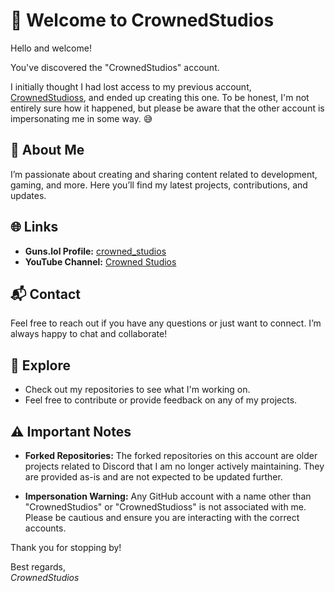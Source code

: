 # 👋 Welcome to CrownedStudios

Hello and welcome!

You've discovered the "CrownedStudios" account. 

I initially thought I had lost access to my previous account, [CrownedStudioss](https://github.com/CrownedStudioss), and ended up creating this one. To be honest, I'm not entirely sure how it happened, but please be aware that the other account is impersonating me in some way. 😅

## 📂 About Me

I’m passionate about creating and sharing content related to development, gaming, and more. Here you’ll find my latest projects, contributions, and updates.

## 🌐 Links

- **Guns.lol Profile:** [crowned_studios](https://guns.lol/crowned_studios)
- **YouTube Channel:** [Crowned Studios](https://www.youtube.com/channel/UCnFgoPWN4iYtA42Mexf_7cw)

## 📬 Contact

Feel free to reach out if you have any questions or just want to connect. I’m always happy to chat and collaborate!

## 🚀 Explore

- Check out my repositories to see what I'm working on.
- Feel free to contribute or provide feedback on any of my projects.

## ⚠️ Important Notes

- **Forked Repositories:** The forked repositories on this account are older projects related to Discord that I am no longer actively maintaining. They are provided as-is and are not expected to be updated further.
  
- **Impersonation Warning:** Any GitHub account with a name other than "CrownedStudios" or "CrownedStudioss" is not associated with me. Please be cautious and ensure you are interacting with the correct accounts.

Thank you for stopping by!

Best regards,  
*CrownedStudios*
